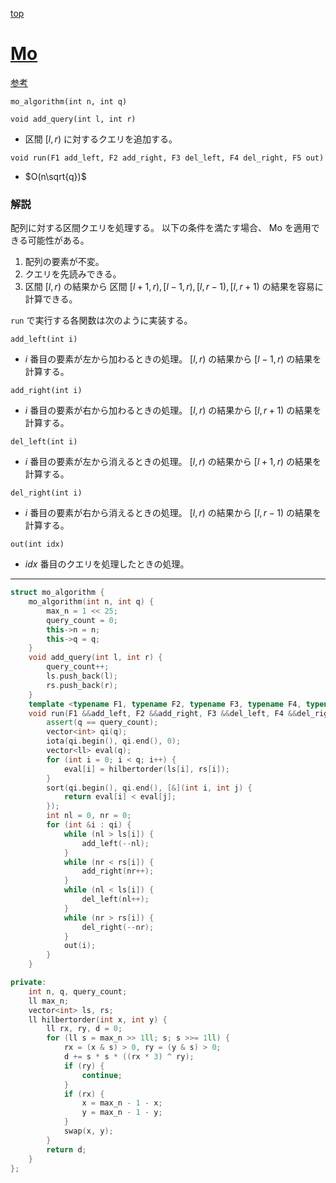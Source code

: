 [top](../README.md)

# [Mo](./mo.hpp)

[参考](https://ei1333.hateblo.jp/entry/2017/09/11/211011)

`mo_algorithm(int n, int q)`

`void add_query(int l, int r)`
- 区間 $[l, r)$ に対するクエリを追加する。

`void run(F1 add_left, F2 add_right, F3 del_left, F4 del_right, F5 out)`
- $O(n\sqrt{q})$

### 解説
配列に対する区間クエリを処理する。
以下の条件を満たす場合、 Mo を適用できる可能性がある。

1. 配列の要素が不変。
2. クエリを先読みできる。
3. 区間 $[l, r)$ の結果から 区間 $[l+1, r), [l-1, r), [l, r-1), [l,r+1)$ の結果を容易に計算できる。

`run` で実行する各関数は次のように実装する。

`add_left(int i)`
- $i$ 番目の要素が左から加わるときの処理。 $[l, r)$ の結果から $[l-1, r)$ の結果を計算する。

`add_right(int i)`
- $i$ 番目の要素が右から加わるときの処理。 $[l, r)$ の結果から $[l, r+1)$ の結果を計算する。

`del_left(int i)`
- $i$ 番目の要素が左から消えるときの処理。 $[l, r)$ の結果から $[l+1, r)$ の結果を計算する。

`del_right(int i)`
- $i$ 番目の要素が右から消えるときの処理。 $[l, r)$ の結果から $[l, r-1)$ の結果を計算する。

`out(int idx)`
- $idx$ 番目のクエリを処理したときの処理。

---

```cpp
struct mo_algorithm {
    mo_algorithm(int n, int q) {
        max_n = 1 << 25;
        query_count = 0;
        this->n = n;
        this->q = q;
    }
    void add_query(int l, int r) {
        query_count++;
        ls.push_back(l);
        rs.push_back(r);
    }
    template <typename F1, typename F2, typename F3, typename F4, typename F5>
    void run(F1 &&add_left, F2 &&add_right, F3 &&del_left, F4 &&del_right, F5 &&out) {
        assert(q == query_count);
        vector<int> qi(q);
        iota(qi.begin(), qi.end(), 0);
        vector<ll> eval(q);
        for (int i = 0; i < q; i++) {
            eval[i] = hilbertorder(ls[i], rs[i]);
        }
        sort(qi.begin(), qi.end(), [&](int i, int j) {
            return eval[i] < eval[j];
        });
        int nl = 0, nr = 0;
        for (int &i : qi) {
            while (nl > ls[i]) {
                add_left(--nl);
            }
            while (nr < rs[i]) {
                add_right(nr++);
            }
            while (nl < ls[i]) {
                del_left(nl++);
            }
            while (nr > rs[i]) {
                del_right(--nr);
            }
            out(i);
        }
    }

private:
    int n, q, query_count;
    ll max_n;
    vector<int> ls, rs;
    ll hilbertorder(int x, int y) {
        ll rx, ry, d = 0;
        for (ll s = max_n >> 1ll; s; s >>= 1ll) {
            rx = (x & s) > 0, ry = (y & s) > 0;
            d += s * s * ((rx * 3) ^ ry);
            if (ry) {
                continue;
            }
            if (rx) {
                x = max_n - 1 - x;
                y = max_n - 1 - y;
            }
            swap(x, y);
        }
        return d;
    }
};

```